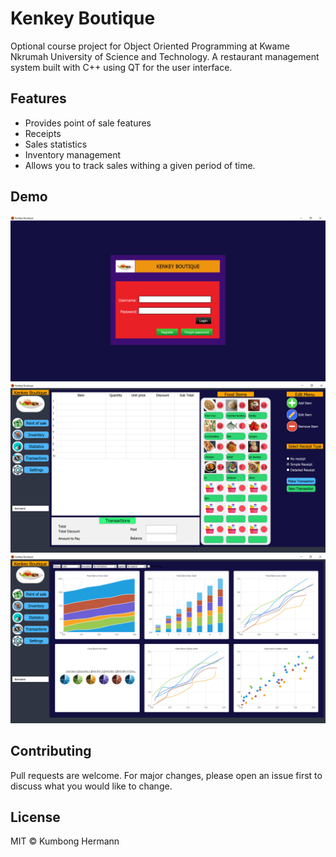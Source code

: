 # Kenkey Boutique
Optional course project for Object Oriented Programming at Kwame Nkrumah University of Science and Technology. A restaurant management system built with C++ using QT for the user interface. 

## Features
 - Provides point of sale features
 - Receipts
 - Sales statistics
 - Inventory management
 - Allows you to track sales withing a given period of time. 


## Demo

![](Screenshots/demo3.PNG)
![](Screenshots/demo1.PNG)
![](Screenshots/demo2.PNG)

## Contributing
Pull requests are welcome. For major changes, please open an issue first to discuss what you would like to change.

License
----

MIT &copy; Kumbong Hermann

